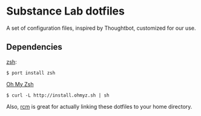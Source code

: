 Substance Lab dotfiles
======================

A set of configuration files, inspired by Thoughtbot, customized for our use.

Dependencies
------------

[zsh](http://www.zsh.org/):

    $ port install zsh

[Oh My Zsh](http://ohmyz.sh/)

    $ curl -L http://install.ohmyz.sh | sh

Also, [rcm](https://github.com/thoughtbot/rcm) is great for actually linking
these dotfiles to your home directory.
